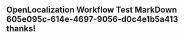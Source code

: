 <properties
ms.topic="hero-topic"
ms.test1="hero-topic"
ms.test2="test"/>

## OpenLocalization Workflow Test MarkDown 605e095c-614e-4697-9056-d0c4e1b5a413 thanks!
